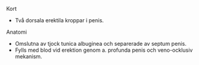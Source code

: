 Kort
- Två dorsala erektila kroppar i penis.

Anatomi
- Omslutna av tjock tunica albuginea och separerade av septum penis.
- Fylls med blod vid erektion genom a. profunda penis och veno-ocklusiv mekanism.
